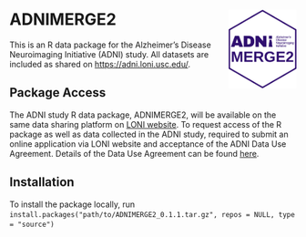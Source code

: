 
<!-- README.md is generated from README.Rmd. Please edit that file -->
<!-- R package versioning: first two digits are for code; last digit is data release number  -->

# ADNIMERGE2 <a href="https://adni.loni.usc.edu/"><img src="man/figures/logo.png" align="right" height="138" /></a>

This is an R data package for the Alzheimer’s Disease Neuroimaging
Initiative (ADNI) study. All datasets are included as shared on
<https://adni.loni.usc.edu/>.

## Package Access

The ADNI study R data package, ADNIMERGE2, will be available on the same
data sharing platform on [LONI website](https://adni.loni.usc.edu/). To
request access of the R package as well as data collected in the ADNI
study, required to submit an online application via LONI website and
acceptance of the ADNI Data Use Agreement. Details of the Data Use
Agreement can be found
[here](https://ida.loni.usc.edu/collaboration/access/appLicense.jsp).

## Installation

To install the package locally, run
`install.packages("path/to/ADNIMERGE2_0.1.1.tar.gz", repos = NULL, type = "source")`
